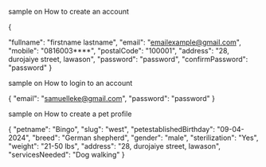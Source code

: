 sample on How to create an account


{

  "fullname": "firstname lastname",
  "email": "emailexample@gmail.com",
  "mobile": "0816003****",
  "postalCode": "100001",
  "address": "28, durojaiye street, lawason",
  "password": "password",
  "confirmPassword": "password"
}


sample on How to login to an account


{
  "email": "samuelleke@gmail.com",
  "password": "password"
}


sample on How to create a pet profile


{
  "petname": "Bingo",
  "slug": "west",
  "petestablishedBirthday": "09-04-2024",
  "breed": "German shepherd",
  "gender": "male",
  "sterilization": "Yes",
  "weight": "21-50 lbs",
  "address": "28, durojaiye street, lawason",
  "servicesNeeded": "Dog walking"
}
